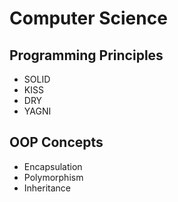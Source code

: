 # Computer Science

## Programming Principles
- SOLID
- KISS
- DRY
- YAGNI

## OOP Concepts
- Encapsulation
- Polymorphism
- Inheritance
